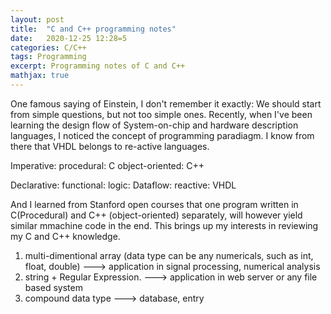 ```yaml
---
layout: post
title:  "C and C++ programming notes"
date:   2020-12-25 12:28=5
categories: C/C++
tags: Programming
excerpt: Programming notes of C and C++
mathjax: true
---
```


One famous saying of Einstein, I don't remember it exactly: We should start from simple questions, but not too simple ones.
Recently, when I've been learning the design flow of System-on-chip and hardware description languages, I noticed the concept of programming paradiagm.
I know from there that VHDL belongs to re-active languages. 

Imperative:
	procedural: C
	object-oriented: C++

Declarative:
	functional:
	logic:
	Dataflow:
		reactive: VHDL
		
And I learned from Stanford open courses that one program written in C(Procedural) and C++ (object-oriented) separately, will however yield similar mmachine code in the end.
This brings up my interests in reviewing my C and C++ knowledge.
	
1. multi-dimentional array (data type can be any numericals, such as int, float, double)   ---> application in signal processing, numerical analysis
2. string + Regular Expression.   								---> application in web server or any file based system
3. compound data type 											---> database, entry





